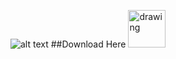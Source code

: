 ![alt text](https://i.ibb.co/59scyTp/Screenshot-2022-12-12-194138.png)
##Download Here
<a href="https://gitlab.com/iydebu/unity-petrolai" rel="some text"><img src="https://cdn-icons-png.flaticon.com/512/174/174325.png" alt="drawing" width="60"/></a>
